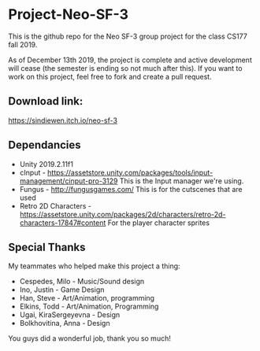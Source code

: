# Project-Neo-SF-3
This is the github repo for the Neo SF-3 group project for the class CS177 fall 2019. 

As of December 13th 2019, the project is complete and active development will cease (the semester is ending so not much after this). If you want to work on this project, feel free to fork and create a pull request.

## Download link:
https://sindiewen.itch.io/neo-sf-3

## Dependancies
- Unity 2019.2.11f1
- cInput - https://assetstore.unity.com/packages/tools/input-management/cinput-pro-3129
This is the Input manager we're using.
- Fungus - http://fungusgames.com/
This is for the cutscenes that are used
- Retro 2D Characters - https://assetstore.unity.com/packages/2d/characters/retro-2d-characters-17847#content
For the player character sprites

## Special Thanks
My teammates who helped make this project a thing:
- Cespedes, Milo - Music/Sound design                         
- Ino, Justin - Game Design
- Han, Steve - Art/Animation, programming
- Elkins, Todd - Art/Animation, Programming
- Ugai, KiraSergeyevna - Design
- Bolkhovitina, Anna - Design

You guys did a wonderful job, thank you so much!